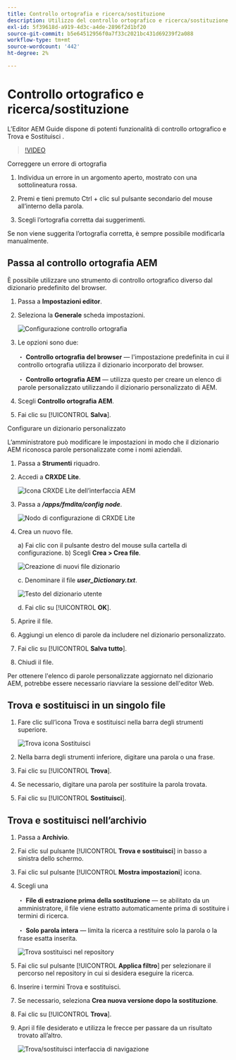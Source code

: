 ```yaml
---
title: Controllo ortografia e ricerca/sostituzione
description: Utilizzo del controllo ortografico e ricerca/sostituzione nelle guide AEM
exl-id: 5f39618d-a919-4d3c-a4de-2896f2d1bf20
source-git-commit: b5e64512956f0a7f33c2021bc431d69239f2a088
workflow-type: tm+mt
source-wordcount: '442'
ht-degree: 2%

---
```


# Controllo ortografico e ricerca/sostituzione

L’Editor AEM Guide dispone di potenti funzionalità di controllo ortografico e Trova e Sostituisci .

>[!VIDEO](https://video.tv.adobe.com/v/342768)

Correggere un errore di ortografia

1. Individua un errore in un argomento aperto, mostrato con una sottolineatura rossa.

2. Premi e tieni premuto Ctrl + clic sul pulsante secondario del mouse all’interno della parola.

3. Scegli l’ortografia corretta dai suggerimenti.

Se non viene suggerita l’ortografia corretta, è sempre possibile modificarla manualmente.

## Passa al controllo ortografia AEM

È possibile utilizzare uno strumento di controllo ortografico diverso dal dizionario predefinito del browser.

1. Passa a **Impostazioni editor**.

2. Seleziona la **Generale** scheda impostazioni.

   ![Configurazione controllo ortografia](images/lesson-11/configure-dictionary.png)

3. Le opzioni sono due:

   ・ **Controllo ortografia del browser** — l&#39;impostazione predefinita in cui il controllo ortografia utilizza il dizionario incorporato del browser.

   ・ **Controllo ortografia AEM** — utilizza questo per creare un elenco di parole personalizzato utilizzando il dizionario personalizzato di AEM.

4. Scegli **Controllo ortografia AEM**.

5. Fai clic su [!UICONTROL **Salva**].

Configurare un dizionario personalizzato

L’amministratore può modificare le impostazioni in modo che il dizionario AEM riconosca parole personalizzate come i nomi aziendali.

1. Passa a **Strumenti** riquadro.

2. Accedi a **CRXDE Lite**.

   ![Icona CRXDE Lite dell’interfaccia AEM](images/lesson-11/crxde-lite.png)

3. Passa a **_/apps/fmdita/config node_**.

   ![Nodo di configurazione di CRXDE Lite](images/lesson-11/config-node.png)


4. Crea un nuovo file.

   a) Fai clic con il pulsante destro del mouse sulla cartella di configurazione.
b) Scegli **Crea > Crea file**.

   ![Creazione di nuovi file dizionario](images/lesson-11/new-dictionary-file.png)


   c. Denominare il file _**user_Dictionary.txt**_.

   ![Testo del dizionario utente](images/lesson-11/user-dictionary.png)


   d. Fai clic su [!UICONTROL **OK**].

5. Aprire il file.

6. Aggiungi un elenco di parole da includere nel dizionario personalizzato.

7. Fai clic su [!UICONTROL **Salva tutto**].

8. Chiudi il file.

Per ottenere l&#39;elenco di parole personalizzate aggiornato nel dizionario AEM, potrebbe essere necessario riavviare la sessione dell&#39;editor Web.

## Trova e sostituisci in un singolo file

1. Fare clic sull’icona Trova e sostituisci nella barra degli strumenti superiore.

   ![Trova icona Sostituisci](images/lesson-11/find-replace-icon.png)

2. Nella barra degli strumenti inferiore, digitare una parola o una frase.

3. Fai clic su [!UICONTROL **Trova**].

4. Se necessario, digitare una parola per sostituire la parola trovata.

5. Fai clic su [!UICONTROL **Sostituisci**].

## Trova e sostituisci nell’archivio

1. Passa a **Archivio**.

2. Fai clic sul pulsante [!UICONTROL **Trova e sostituisci**] in basso a sinistra dello schermo.

3. Fai clic sul pulsante [!UICONTROL **Mostra impostazioni**] icona.

4. Scegli una

   ・ **File di estrazione prima della sostituzione** — se abilitato da un amministratore, il file viene estratto automaticamente prima di sostituire i termini di ricerca.

   ・ **Solo parola intera** — limita la ricerca a restituire solo la parola o la frase esatta inserita.

   ![Trova sostituisci nel repository](images/lesson-11/repository-find-replace.png)


5. Fai clic sul pulsante [!UICONTROL **Applica filtro**] per selezionare il percorso nel repository in cui si desidera eseguire la ricerca.

6. Inserire i termini Trova e sostituisci.

7. Se necessario, seleziona **Crea nuova versione dopo la sostituzione**.

8. Fai clic su [!UICONTROL **Trova**].

9. Apri il file desiderato e utilizza le frecce per passare da un risultato trovato all’altro.

   ![Trova/sostituisci interfaccia di navigazione](images/lesson-11/find-replace-navigation.png)
